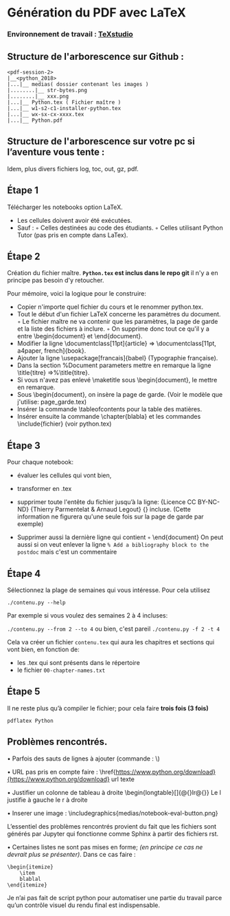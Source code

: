 # Génération du PDF avec LaTeX

### Environnement de travail : [TeXstudio](https://www.texstudio.org/)

## Structure de l'arborescence sur Github :

~~~
<pdf-session-2>
|__<python_2018>
|...|__ medias( dossier contenant les images )
|........|__ str-bytes.png
|........|__ xxx.png
|...|__ Python.tex ( Fichier maître )
|...|__ w1-s2-c1-installer-python.tex
|...|__ wx-sx-cx-xxxx.tex
|...|__ Python.pdf
~~~

## Structure de l'arborescence sur votre pc si l’aventure vous tente :

Idem, plus divers fichiers log, toc, out, gz, pdf.


## Étape 1

Télécharger les notebooks option LaTeX.

* Les cellules doivent avoir été exécutées.
* Sauf :
    ◦ Celles destinées au code des étudiants.
    ◦ Celles utilisant Python Tutor (pas pris en compte dans LaTex).

## Étape 2

Création du fichier maître. **`Python.tex` est inclus dans le repo git** il n'y a en principe pas besoin d'y retoucher.

Pour mémoire, voici la logique pour le construire:

* Copier n'importe quel fichier du cours et le renommer python.tex.
* Tout le début d'un fichier LaTeX concerne les paramètres du document.
  ◦ Le fichier maître ne va contenir que les paramètres, la page de garde et la liste des fichiers à inclure.
  ◦ On supprime donc tout ce qu'il y a entre \begin{document} et \end{document}.
* Modifier la ligne \documentclass[11pt]{article} => \documentclass[11pt, a4paper, french]{book}.
* Ajouter la ligne \usepackage[francais]{babel} (Typographie française).
* Dans la section %Document parameters mettre en remarque la ligne \title{titre} =>%\title{titre}.
* Si vous n'avez pas enlevé \maketitle sous \begin{document}, le mettre en remarque.
* Sous \begin{document}, on insère la page de garde. (Voir le modèle que j'utilise: page_garde.tex)
* Insérer la commande \tableofcontents pour la table des matières.
* Insérer ensuite la commande \chapter{blabla} et les commandes \include{fichier} (voir python.tex)

## Étape 3

Pour chaque notebook:

* évaluer les cellules qui vont bien,
* transformer en .tex
* supprimer toute l'entête du fichier jusqu’à la ligne:
{Licence CC BY-NC-ND} {Thierry Parmentelat & Arnaud Legout} {} incluse.
(Cette information ne figurera qu'une seule fois sur la page de garde par exemple)

* Supprimer aussi la dernière ligne qui contient
 ◦ \end{document}
 On peut aussi si on veut enlever la ligne
 `% Add a bibliography block to the postdoc`
 mais c'est un commentaire

## Étape 4

Sélectionnez la plage de semaines qui vous intéresse. Pour cela utilisez

   `./contenu.py --help`

Par exemple si vous voulez des semaines 2 à 4 incluses:

   `./contenu.py --from 2 --to 4`
   ou bien, c'est pareil
   `./contenu.py -f 2 -t 4`

Cela va créer un fichier `contenu.tex` qui aura les chapitres et sections qui vont bien, en fonction de:

* les .tex qui sont présents dans le répertoire
* le fichier `00-chapter-names.txt`

## Étape 5

Il ne reste plus qu’à compiler le fichier; pour cela faire **trois fois (3 fois)**

    pdflatex Python



## Problèmes rencontrés.

• Parfois des sauts de lignes à ajouter (commande : \\)

• URL pas pris en compte faire : \href{https://www.python.org/download}{https://www.python.org/download}
							url				texte

• Justifier un colonne de tableau à droite
    \begin{longtable}[]{@{}lr@{}} Le l justifie à gauche le r à droite

• Inserer une image :
\includegraphics{medias/notebook-eval-button.png}

L’essentiel des problèmes rencontrés provient du fait que les fichiers sont générés par Jupyter qui fonctionne comme Sphinx à partir des fichiers rst.

• Certaines listes ne sont pas mises en forme; *(en principe ce cas ne devrait plus se présenter)*. Dans ce cas faire :

    \begin{itemize}
        \item
        blablal
    \end{itemize}


Je n’ai pas fait de script python pour automatiser une partie du travail parce qu’un contrôle visuel du rendu final est indispensable.

